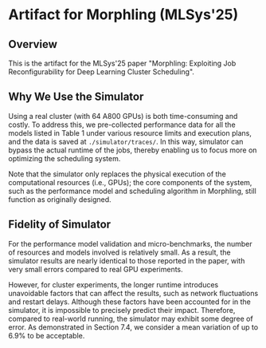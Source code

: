 # Artifact for Morphling (MLSys'25)

## Overview
This is the artifact for the MLSys'25 paper "Morphling: Exploiting Job Reconfigurability for Deep Learning Cluster Scheduling".

## Why We Use the Simulator

Using a real cluster (with 64 A800 GPUs) is both time-consuming and costly. To address this, we pre-collected performance data for all the models listed in Table 1 under various resource limits and execution plans, and the data is saved at `./simulator/traces/`. In this way, simulator can bypass the actual runtime of the jobs, thereby enabling us to focus more on optimizing the scheduling system.

Note that the simulator only replaces the physical execution of the computational resources (i.e., GPUs); the core components of the system, such as the performance model and scheduling algorithm in Morphling, still function as originally designed.

## Fidelity of Simulator

For the performance model validation and micro-benchmarks, the number of resources and models involved is relatively small. As a result, the simulator results are nearly identical to those reported in the paper, with very small errors compared to real GPU experiments.

However, for cluster experiments, the longer runtime introduces unavoidable factors that can affect the results, such as network fluctuations and restart delays. Although these factors have been accounted for in the simulator, it is impossible to precisely predict their impact. Therefore, compared to real-world running, the simulator may exhibit some degree of error. As demonstrated in Section 7.4, we consider a mean variation of up to 6.9% to be acceptable.
